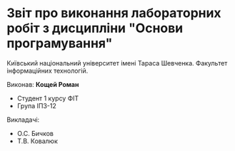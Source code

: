# Звіт про виконання лабораторних робіт з дисципліни "Основи програмування"

Київський національний університет імені Тараса Шевченка.
Факультет інформаційних технологій.

Виконав: **Кощей Роман**

- Студент 1 курсу ФІТ
- Група ІПЗ-12

Викладачі:

- О.С. Бичков
- Т.В. Ковалюк
